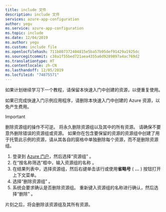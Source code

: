 ```yaml
---
title: include 文件
description: include 文件
services: azure-app-configuration
author: yegu
ms.service: azure-app-configuration
ms.topic: include
ms.date: 12/04/2019
ms.author: yegu
ms.custom: include file
ms.openlocfilehash: 711b807372404815e5ba57b95def91429a1925dc
ms.sourcegitcommit: c38a1f55bed721aea4355a6d9289897a4ac769d2
ms.translationtype: HT
ms.contentlocale: zh-CN
ms.lasthandoff: 12/05/2019
ms.locfileid: "74875571"
---
```

如果计划继续学习下一个教程，请保留本快速入门中创建的资源，以便重复使用。

如果已完成快速入门示例应用程序，请删除本快速入门中创建的 Azure 资源，以免产生费用。

> [!IMPORTANT]
> 删除资源组的操作不可逆。 将永久删除资源组以及其中的所有资源。 请确保不要意外删除错误的资源组或资源。 如果你在包含要保留的资源的资源组中创建了用于托管此示例的资源，请从其各自的窗格中单独删除每个资源，而不是删除资源组。

1. 登录到 [Azure 门户](https://portal.azure.com)，然后选择“资源组”  。
1. 在“按名称筛选”框中，输入资源组的名称  。 
1. 在结果列表中，选择资源组，然后右键单击该行或使用**省略号** ( **...** ) 按钮打开上下文菜单。
1. 选择“删除资源组”  。
1. 系统会要求确认是否删除资源组。 重新键入资源组的名称进行确认，然后选择“删除”  。

片刻之后，将会删除该资源组及其所有资源。
